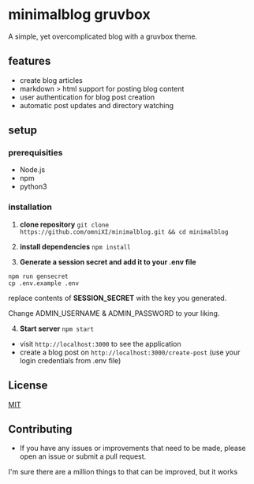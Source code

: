 # minimalblog gruvbox

A simple, yet overcomplicated blog with a gruvbox theme.

## features
- create blog articles
- markdown > html support for posting blog content
- user authentication for blog post creation
- automatic post updates and directory watching

## setup

### prerequisities

- Node.js
- npm
- python3

### installation

1. **clone repository**
`git clone https://github.com/omniXI/minimalblog.git && cd minimalblog`

2. **install dependencies**
`npm install`

3. **Generate a session secret and add it to your .env file**
```
npm run gensecret
cp .env.example .env
```
replace contents of **SESSION_SECRET** with the key you generated.

Change ADMIN_USERNAME & ADMIN_PASSWORD to your liking.

4. **Start server**
`npm start`

- visit `http://localhost:3000` to see the application
- create a blog post on `http://localhost:3000/create-post` (use your login credentials from .env file)

## License

[MIT](https://choosealicense.com/licenses/mit/)

## Contributing
- If you have any issues or improvements that need to be made, please open an issue or submit a pull request.


I'm sure there are a million things to that can be improved, but it works

